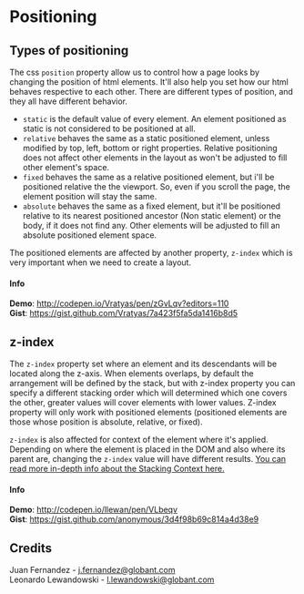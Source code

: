 # Positioning

## Types of positioning

The css `position` property allow us to control how a page looks by changing the position of html elements. It'll also help you set how our html behaves respective to each other. There are different types of position, and they all have different behavior.

* `static` is the default value of every element. An element positioned as static is not considered to be positioned at all.  
* `relative` behaves the same as a static positioned element, unless modified by top, left, bottom or right properties. Relative positioning does not affect other elements in the layout as won't be adjusted to fill other element's space.  
* `fixed` behaves the same as a relative positioned element, but i'll be positioned relative the the viewport. So, even if you scroll the page, the element position will stay the same.  
* `absolute` behaves the same as a fixed element, but it'll be positioned relative to its nearest positioned ancestor (Non static element) or the body, if it does not find any. Other elements will be adjusted to fill an absolute positioned element space.  

The positioned elements are affected by another property, `z-index` which is very important when we need to create a layout.

#### Info

__Demo__: http://codepen.io/Vratyas/pen/zGvLqv?editors=110  
__Gist__: https://gist.github.com/Vratyas/7a423f5fa5da1416b8d5  

## z-index

The `z-index` property set where an element and its descendants will be located along the z-axis.
When elements overlaps, by default the arrangement will be defined by the stack, but with z-index property you can specify a different stacking order which will determined which one covers the other, greater values will cover elements with lower values.
Z-index property will only work with positioned elements (positioned elements are those whose position is absolute, relative, or fixed).

`z-index` is also affected for context of the element where it's applied. Depending on where the element is placed in the DOM and also where its parent are, changing the `z-index` value will have different results. [You can read more in-depth info about the Stacking Context here.](../stacking-context/what.md)

#### Info
__Demo__: http://codepen.io/llewan/pen/VLbeqv  
__Gist__: https://gist.github.com/anonymous/3d4f98b69c814a4d38e9

## Credits

Juan Fernandez - <j.fernandez@globant.com>  
Leonardo Lewandowski - <l.lewandowski@globant.com>
